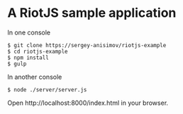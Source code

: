 # A RiotJS sample application

In one console
```
$ git clone https://sergey-anisimov/riotjs-example
$ cd riotjs-example
$ npm install
$ gulp
```
In another console
```
$ node ./server/server.js
```
Open http://localhost:8000/index.html in your browser.
